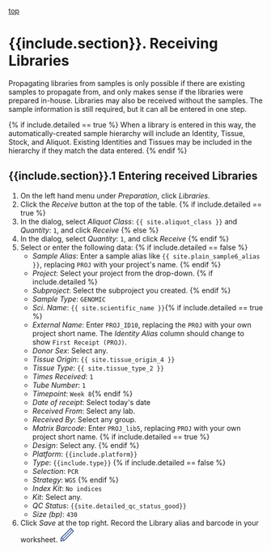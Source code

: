 <a name="receipt"  href="#" id="toplink">top</a>

# {{include.section}}. Receiving Libraries

Propagating libraries from samples is only possible if there are existing samples to propagate from,
and only makes sense if the libraries were prepared in-house. Libraries may also be received without
the samples. The sample information is still required, but it can all be entered in one step.

{% if include.detailed == true %}
When a library is entered in this way, the automatically-created sample hierarchy will include an
Identity, Tissue, Stock, and Aliquot. Existing Identities and Tissues may be included in the hierarchy
if they match the data entered.
{% endif %}

## {{include.section}}.1 Entering received Libraries

1. On the left hand menu under _Preparation_, click _Libraries_.
1. Click the _Receive_ button at the top of the table.
{% if include.detailed == true %}
1. In the dialog, select _Aliquot Class_: `{{ site.aliquot_class }}` and _Quantity_: `1`, and click _Receive_
{% else %}
1. In the dialog, select _Quantity_: `1`, and click _Receive_
{% endif %}
1. Select or enter the following data:
{% if include.detailed == false %}
    * _Sample Alias_: Enter a sample alias like `{{ site.plain_sample6_alias }}`, replacing `PROJ` with your project's
      name.
{% endif %}
    * _Project_: Select your project from the drop-down.
{% if include.detailed %}
    * _Subproject_: Select the subproject you created.
{% endif %}
    * _Sample Type_: `GENOMIC`
    * _Sci. Name_: `{{ site.scientific_name }}`{% if include.detailed == true %}
    * _External Name_: Enter `PROJ_ID10`, replacing the `PROJ` with your own project short name. The
      _Identity Alias_ column should change to show `First Receipt (PROJ)`.
    * _Donor Sex_: Select any.
    * _Tissue Origin_: `{{ site.tissue_origin_4 }}`
    * _Tissue Type_: `{{ site.tissue_type_2 }}`
    * _Times Received_: `1`
    * _Tube Number_: `1`
    * _Timepoint_: `Week 8`{% endif %}
    * _Date of receipt_: Select today's date
    * _Received From_: Select any lab.
    * _Received By_: Select any group.
    * _Matrix Barcode_: Enter `PROJ_lib5`, replacing `PROJ` with your own project short name.
{% if include.detailed == true %}
    * _Design_: Select any.
{% endif %}
    * _Platform_: `{{include.platform}}`
    * _Type_: `{{include.type}}`
{% if include.detailed == false %}
    * _Selection_: `PCR`
    * _Strategy_: `WGS`
{% endif %}
    * _Index Kit_: `No indices`
    * _Kit_: Select any.
    * _QC Status_: `{{site.detailed_qc_status_good}}`
    * _Size (bp)_: `430`
1. Click _Save_ at the top right. Record the Library alias and barcode in your worksheet. <img src="pics/blue_pencil.png">
